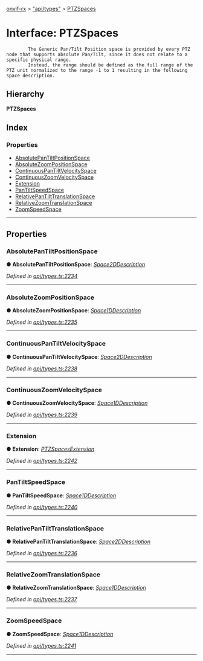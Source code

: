 [onvif-rx](../README.md) > ["api/types"](../modules/_api_types_.md) > [PTZSpaces](../interfaces/_api_types_.ptzspaces.md)

# Interface: PTZSpaces

```
        The Generic Pan/Tilt Position space is provided by every PTZ node that supports absolute Pan/Tilt, since it does not relate to a specific physical range.
        Instead, the range should be defined as the full range of the PTZ unit normalized to the range -1 to 1 resulting in the following space description.
```

## Hierarchy

**PTZSpaces**

## Index

### Properties

* [AbsolutePanTiltPositionSpace](_api_types_.ptzspaces.md#absolutepantiltpositionspace)
* [AbsoluteZoomPositionSpace](_api_types_.ptzspaces.md#absolutezoompositionspace)
* [ContinuousPanTiltVelocitySpace](_api_types_.ptzspaces.md#continuouspantiltvelocityspace)
* [ContinuousZoomVelocitySpace](_api_types_.ptzspaces.md#continuouszoomvelocityspace)
* [Extension](_api_types_.ptzspaces.md#extension)
* [PanTiltSpeedSpace](_api_types_.ptzspaces.md#pantiltspeedspace)
* [RelativePanTiltTranslationSpace](_api_types_.ptzspaces.md#relativepantilttranslationspace)
* [RelativeZoomTranslationSpace](_api_types_.ptzspaces.md#relativezoomtranslationspace)
* [ZoomSpeedSpace](_api_types_.ptzspaces.md#zoomspeedspace)

---

## Properties

<a id="absolutepantiltpositionspace"></a>

###  AbsolutePanTiltPositionSpace

**● AbsolutePanTiltPositionSpace**: *[Space2DDescription](_api_types_.space2ddescription.md)*

*Defined in [api/types.ts:2234](https://github.com/patrickmichalina/onvif-rx/blob/1596479/src/api/types.ts#L2234)*

___
<a id="absolutezoompositionspace"></a>

###  AbsoluteZoomPositionSpace

**● AbsoluteZoomPositionSpace**: *[Space1DDescription](_api_types_.space1ddescription.md)*

*Defined in [api/types.ts:2235](https://github.com/patrickmichalina/onvif-rx/blob/1596479/src/api/types.ts#L2235)*

___
<a id="continuouspantiltvelocityspace"></a>

###  ContinuousPanTiltVelocitySpace

**● ContinuousPanTiltVelocitySpace**: *[Space2DDescription](_api_types_.space2ddescription.md)*

*Defined in [api/types.ts:2238](https://github.com/patrickmichalina/onvif-rx/blob/1596479/src/api/types.ts#L2238)*

___
<a id="continuouszoomvelocityspace"></a>

###  ContinuousZoomVelocitySpace

**● ContinuousZoomVelocitySpace**: *[Space1DDescription](_api_types_.space1ddescription.md)*

*Defined in [api/types.ts:2239](https://github.com/patrickmichalina/onvif-rx/blob/1596479/src/api/types.ts#L2239)*

___
<a id="extension"></a>

###  Extension

**● Extension**: *[PTZSpacesExtension](_api_types_.ptzspacesextension.md)*

*Defined in [api/types.ts:2242](https://github.com/patrickmichalina/onvif-rx/blob/1596479/src/api/types.ts#L2242)*

___
<a id="pantiltspeedspace"></a>

###  PanTiltSpeedSpace

**● PanTiltSpeedSpace**: *[Space1DDescription](_api_types_.space1ddescription.md)*

*Defined in [api/types.ts:2240](https://github.com/patrickmichalina/onvif-rx/blob/1596479/src/api/types.ts#L2240)*

___
<a id="relativepantilttranslationspace"></a>

###  RelativePanTiltTranslationSpace

**● RelativePanTiltTranslationSpace**: *[Space2DDescription](_api_types_.space2ddescription.md)*

*Defined in [api/types.ts:2236](https://github.com/patrickmichalina/onvif-rx/blob/1596479/src/api/types.ts#L2236)*

___
<a id="relativezoomtranslationspace"></a>

###  RelativeZoomTranslationSpace

**● RelativeZoomTranslationSpace**: *[Space1DDescription](_api_types_.space1ddescription.md)*

*Defined in [api/types.ts:2237](https://github.com/patrickmichalina/onvif-rx/blob/1596479/src/api/types.ts#L2237)*

___
<a id="zoomspeedspace"></a>

###  ZoomSpeedSpace

**● ZoomSpeedSpace**: *[Space1DDescription](_api_types_.space1ddescription.md)*

*Defined in [api/types.ts:2241](https://github.com/patrickmichalina/onvif-rx/blob/1596479/src/api/types.ts#L2241)*

___

